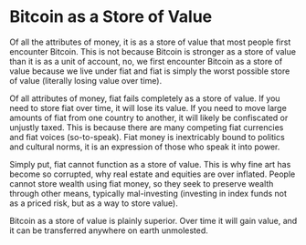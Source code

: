 # Bitcoin as a Store of Value

Of all the attributes of money, 
 it is as a
 store of value that most people first 
 encounter Bitcoin. 
This is not because
 Bitcoin is stronger as a store of value
 than it is as a unit of account,
 no, we first encounter Bitcoin as a
 store of value
 because we live under fiat
 and fiat is simply the worst possible
 store of value (literally losing value over time).

Of all attributes of money, fiat fails
 completely as a store of value. 
If you
 need to store fiat over time, it will
 lose its value.
If you need to move large amounts of fiat
 from one country to another, it will
 likely be confiscated or unjustly taxed.
This is because there are many competing
 fiat currencies and fiat voices (so-to-speak).
Fiat money is inextricably bound to politics
 and cultural norms, it is an expression
 of those who speak it into power.

Simply put, fiat cannot function as 
 a store of value. This is why fine art
 has become so corrupted, why real estate
 and equities are over inflated.
 People cannot store
 wealth using fiat money, so they seek
 to preserve wealth through other
 means, typically mal-investing
 (investing in index funds not as a priced risk,
 but as a way to store value).


Bitcoin as a store of value is plainly superior.
 Over time it will gain value, and it can be 
 transferred anywhere on earth
 unmolested.

